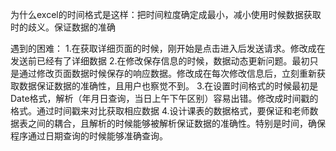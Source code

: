 为什么excel的时间格式是这样：把时间粒度确定成最小，减小使用时候数据获取时的歧义。保证数据的准确

遇到的困难：
1.在获取详细页面的时候，刚开始是点击进入后发送请求。修改成在发送前已经有了详细数据
2.在修改保存信息的时候，数据动态更新问题。最初只是通过修改页面数据时候保存的响应数据。修改成在每次修改信息后，立刻重新获取数据保证数据的准确性，且用户也察觉不到。
3.在设置时间格式的时候最初是Date格式，解析（年月日查询，当日上午下午区别）容易出错。修改成时间戳的格式。通过时间戳来对比获取相应数据
4.设计课表的数据格式，要保证和老师数据表之间的耦合，且解析的时候能够被解析保证数据的准确性。特别是时间，确保程序通过日期查询的时候能够准确查询。